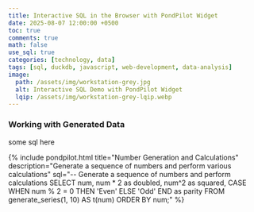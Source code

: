 ```yaml
---
title: Interactive SQL in the Browser with PondPilot Widget
date: 2025-08-07 12:00:00 +0500
toc: true
comments: true
math: false
use_sql: true
categories: [technology, data]
tags: [sql, duckdb, javascript, web-development, data-analysis]
image:
  path: /assets/img/workstation-grey.jpg
  alt: Interactive SQL Demo with PondPilot Widget
  lqip: /assets/img/workstation-grey-lqip.webp
---
```


### Working with Generated Data
some sql here 

{% include pondpilot.html 
   title="Number Generation and Calculations"
   description="Generate a sequence of numbers and perform various calculations"
   sql="-- Generate a sequence of numbers and perform calculations
SELECT 
    num,
    num * 2 as doubled,
    num^2 as squared,
    CASE 
        WHEN num % 2 = 0 THEN 'Even'
        ELSE 'Odd'
    END as parity
FROM generate_series(1, 10) AS t(num)
ORDER BY num;" %}
